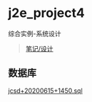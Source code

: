 # j2e_project4
综合实例-系统设计
> [笔记/设计](http://note.youdao.com/noteshare?id=3a56b17e407c7e0798a57700c8438337)
## 数据库
[jcsd+20200615+1450.sql](./src/material/jcsd+20200615+1450.sql)